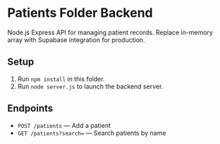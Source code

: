 # Patients Folder Backend

Node.js Express API for managing patient records. Replace in-memory array with Supabase integration for production.

## Setup

1. Run `npm install` in this folder.
2. Run `node server.js` to launch the backend server.

## Endpoints
- `POST /patients` — Add a patient
- `GET /patients?search=` — Search patients by name
